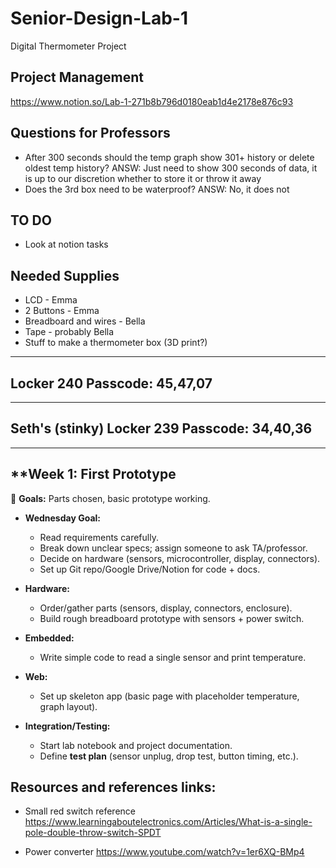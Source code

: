 # Senior-Design-Lab-1
Digital Thermometer Project 

## Project Management
https://www.notion.so/Lab-1-271b8b796d0180eab1d4e2178e876c93

## Questions for Professors
* After 300 seconds should the temp graph show 301+ history or delete oldest temp history? ANSW: Just need to show 300 seconds of data, it is up to our discretion whether to store it or throw it away
* Does the 3rd box need to be waterproof? ANSW: No, it does not

## TO DO
* Look at notion  tasks

## Needed Supplies
* LCD - Emma
* 2 Buttons - Emma
* Breadboard and wires - Bella
* Tape - probably Bella
* Stuff to make a thermometer box (3D print?)
  
---
Locker 240 Passcode: 45,47,07
---


---
Seth's (stinky) Locker 239 Passcode: 34,40,36
---
---

## **Week 1: First Prototype

🔹 **Goals:** Parts chosen, basic prototype working.

* **Wednesday Goal:**

  * Read requirements carefully.
  * Break down unclear specs; assign someone to ask TA/professor.
  * Decide on hardware (sensors, microcontroller, display, connectors).
  * Set up Git repo/Google Drive/Notion for code + docs.

* **Hardware:**

  * Order/gather parts (sensors, display, connectors, enclosure).
  * Build rough breadboard prototype with sensors + power switch.

* **Embedded:**

  * Write simple code to read a single sensor and print temperature.

* **Web:**

  * Set up skeleton app (basic page with placeholder temperature, graph layout).

* **Integration/Testing:**

  * Start lab notebook and project documentation.
  * Define **test plan** (sensor unplug, drop test, button timing, etc.).



 
## Resources and references links:
  * Small red switch reference
  https://www.learningaboutelectronics.com/Articles/What-is-a-single-pole-double-throw-switch-SPDT

  * Power converter https://www.youtube.com/watch?v=1er6XQ-BMp4
